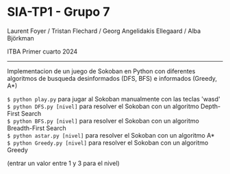 # SIA-TP1 - Grupo 7
Laurent Foyer / Tristan Flechard / Georg Angelidakis Ellegaard / Alba Björkman

ITBA Primer cuarto 2024
____

Implementacion de un juego de Sokoban en Python con diferentes algoritmos de busqueda desinformados (DFS, BFS) e informados (Greedy, A*)

`$ python play.py` para jugar al Sokoban manualmente con las teclas 'wasd' \
`$ python DFS.py [nivel]` para resolver el Sokoban con un algoritmo Depth-First Search \
`$ python BFS.py [nivel]` para resolver el Sokoban con un algoritmo Breadth-First Search \
`$ python astar.py [nivel]` para resolver el Sokoban con un algoritmo A* \
`$ python Greedy.py [nivel]` para resolver el Sokoban con un algoritmo Greedy

(entrar un valor entre 1 y 3 para el nivel)
